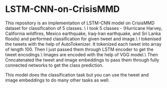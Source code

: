 # LSTM-CNN-on-CrisisMMD

This repository is an implementation of LSTM-CNN model on CrisisMMD dataset for classification of 5 classes. \\
I took 5 classes - (Hurricane Harvey, California wildfires, Mexico earthquake, Iraq-Iran earthquake, and Sri Lanka floods) and performed classification for given tweet and image.\\
I tokenised the tweets with the help of AutoTokenizer. It tokenized each tweet into array of length 100. Then I just passed them through LSTM encoder to get the tweet encodings.\\
Images are encoded with the help of VGG model.\\
Then Cnncatenated the tweet and image embeddings to pass them through fully connected networks to get the class prediction.

This model does the classification task but you can use the tweet and image embeddings to do many other tasks as well.
